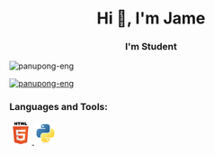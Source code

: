 <h1 align="center">Hi 👋, I'm Jame</h1>
<h3 align="center">I'm Student</h3>

<p align="left"> <img src="https://komarev.com/ghpvc/?username=panupong-eng&label=Profile%20views&color=0e75b6&style=flat" alt="panupong-eng" /> </p>

<p align="left"> <a href="https://github.com/ryo-ma/github-profile-trophy"><img src="https://github-profile-trophy.vercel.app/?username=panupong-eng" alt="panupong-eng" /></a> </p>

<p align="left">
</p>

<h3 align="left">Languages and Tools:</h3>
<p align="left"> <a href="https://www.w3.org/html/" target="_blank" rel="noreferrer"> <img src="https://raw.githubusercontent.com/devicons/devicon/master/icons/html5/html5-original-wordmark.svg" alt="html5" width="40" height="40"/> </a> <a href="https://www.python.org" target="_blank" rel="noreferrer"> <img src="https://raw.githubusercontent.com/devicons/devicon/master/icons/python/python-original.svg" alt="python" width="40" height="40"/> </a> </p>
